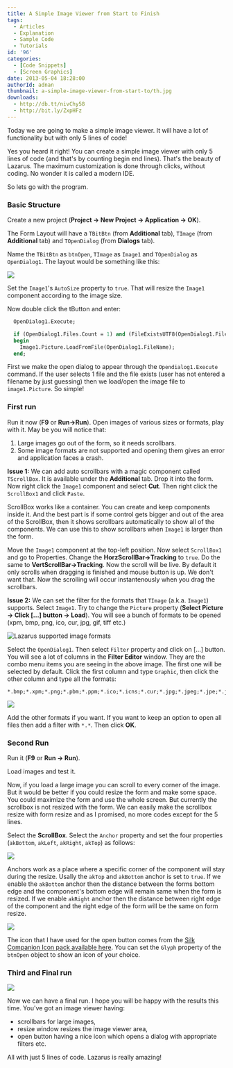 ```yaml
---
title: A Simple Image Viewer from Start to Finish
tags:
  - Articles
  - Explanation
  - Sample Code
  - Tutorials
id: '96'
categories:
  - [Code Snippets]
  - [Screen Graphics]
date: 2013-05-04 18:28:00
authorId: adnan
thumbnail: a-simple-image-viewer-from-start-to/th.jpg
downloads:
  - http://db.tt/nivChy58
  - http://bit.ly/ZxpHFz
---
```


Today we are going to make a simple image viewer. It will have a lot of functionality but with only 5 lines of code!
<!-- more -->


Yes you heard it right! You can create a simple image viewer with only 5 lines of code (and that's by counting begin end lines). That's the beauty of Lazarus. The maximum customization is done through clicks, without coding. No wonder it is called a modern IDE.

So lets go with the program.



### Basic Structure

Create a new project (**Project -> New Project -> Application -> OK**).

The Form Layout will have a `TBitBtn` (from **Additional** tab), `TImage` (from **Additional** tab) and `TOpenDialog` (from **Dialogs** tab).

Name the `TBitBtn` as `btnOpen`, `TImage` as `Image1` and `TOpenDialog` as `OpenDialog1`.
The layout would be something like this:


![](a-simple-image-viewer-from-start-to/Image-Open-1.gif)


Set the `Image1`'s `AutoSize` property to `true`. That will resize the `Image1` component according to the image size.

Now double click the tButton and enter:

```pascal
  OpenDialog1.Execute;

  if (OpenDialog1.Files.Count = 1) and (FileExistsUTF8(OpenDialog1.FileName)) then
  begin
    Image1.Picture.LoadFromFile(OpenDialog1.FileName);
  end;
```

First we make the open dialog to appear through the `Opendialog1.Execute` command. If the user selects 1 file and the file exists (user has not entered a filename by just guessing) then we load/open the image file to `image1.Picture`. So simple!


### First run

Run it now (**F9** or **Run->Run**). Open images of various sizes or formats, play with it. May be you will notice that:

1. Large images go out of the form, so it needs scrollbars.
2. Some image formats are not supported and opening them gives an error and application faces a crash.

**Issue 1:**
We can add auto scrollbars with a magic component called `TScrollBox`. It is available under the **Additional** tab. Drop it into the form. Now right click the `Image1` component and select **Cut**. Then right click the `ScrollBox1` and click `Paste`.

ScrollBox works like a container. You can create and keep components inside it. And the best part is if some control gets bigger and out of the area of the ScrollBox, then it shows scrollbars automatically to show all of the components. We can use this to show scrollbars when `Image1` is larger than the form.

Move the `Image1` component at the top-left position. Now select `ScrollBox1` and go to Properties. Change the **HorzScrollBar->Tracking** to `true`. Do the same to **VertScrollBar->Tracking**. Now the scroll will be live. By default it only scrolls when dragging is finished and mouse button is up. We don't want that. Now the scrolling will occur instantenously when you drag the scrollbars.

**Issue 2:**
We can set the filter for the formats that `TImage` (a.k.a. `Image1`) supports. Select `Image1`. Try to change the `Picture` property (**Select Picture -> Click \[...\] button -> Load**). You will see a bunch of formats to be opened (xpm, bmp, png, ico, cur, jpg, gif, tiff etc.)


![Lazarus supported image formats](a-simple-image-viewer-from-start-to/supported-image-formats-laz.gif "Lazarus supported image formats")


Select the `OpenDialog1`. Then select `Filter` property and click on \[...\] button. You will see a lot of columns in the **Filter Editor** window. They are the combo menu items you are seeing in the above image. The first one will be selected by default. Click the first column and type `Graphic`, then click the other column and type all the formats:
```
*.bmp;*.xpm;*.png;*.pbm;*.ppm;*.ico;*.icns;*.cur;*.jpg;*.jpeg;*.jpe;*.jfif;*.tif;*.tiff;*.gif
```


![](a-simple-image-viewer-from-start-to/image-formats-filters.gif)


Add the other formats if you want. If you want to keep an option to open all files then add a filter with `*.*`. Then click **OK**.


### Second Run

Run it (**F9** or **Run -> Run**).

Load images and test it.

Now, if you load a large image you can scroll to every corner of the image. But it would be better if you could resize the form and make some space. You could maximize the form and use the whole screen. But currently the scrollbox is not resized with the form. We can easily make the scrollbox resize with form resize and as I promised, no more codes except for the 5 lines.

Select the **ScrollBox**. Select the `Anchor` property and set the four properties (`akBottom`, `akLeft`, `akRight`, `akTop`) as follows:


![](a-simple-image-viewer-from-start-to/anchors-lazarus.gif)


Anchors work as a place where a specific corner of the component will stay during the resize. Usally the `akTop` and `akBottom` anchor is set to `true`. If we enable the `akBottom` anchor then the distance between the forms bottom edge and the component's bottom edge will remain same when the form is resized. If we enable `akRight` anchor then the distance between right edge of the component and the right edge of the form will be the same on form resize.


![](a-simple-image-viewer-from-start-to/anchor-lazarus.gif)


The icon that I have used for the open button comes from the [Silk Companion Icon pack available here](http://damieng.com/creative/icons/silk-companion-1-icons). You can set the `Glyph` property of the `btnOpen` object to show an icon of your choice.


### Third and Final run

![](a-simple-image-viewer-from-start-to/image-viewer-in-lazarus.jpg)


Now we can have a final run. I hope you will be happy with the results this time. You've got an image viewer having:
- scrollbars for large images,
- resize window resizes the image viewer area,
- open button having a nice icon which opens a dialog with appropriate filters etc.

All with just 5 lines of code. Lazarus is really amazing!

